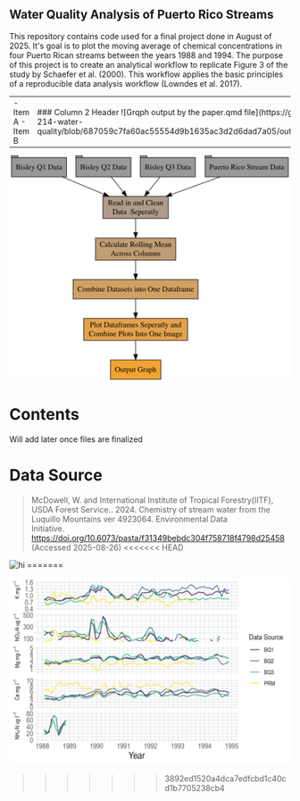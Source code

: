## Water Quality Analysis of Puerto Rico Streams 
This repository contains code used for a final project done in August of 2025. It's goal is to plot the moving average of chemical concentrations in four Puerto Rican streams between the years 1988 and 1994. The purpose of this project is to create an analytical workflow to replicate Figure 3 of the study by Schaefer et al. (2000). This workflow applies the basic principles of a reproducible data analysis workflow (Lowndes et al. 2017). 
  
<table>
    <tr>
      <td width="50%">
        <!-- Content for column 1 -->
        - Item A
        - Item B
      </td>
      <td width="50%">
        <!-- Content for column 2 -->
        ### Column 2 Header
        ![Grqph output by the paper.qmd file](https://github.com/willrmull/eds-214-water-quality/blob/687059c7fa60ac55554d9b1635ac3d2d6dad7a05/outputs/figs/flow_chart.png)
      </td>
     </tr>
  </table>
    
![Grqph output by the paper.qmd file](https://github.com/willrmull/eds-214-water-quality/blob/687059c7fa60ac55554d9b1635ac3d2d6dad7a05/outputs/figs/flow_chart.png)

# Contents 
Will add later once files are finalized

# Data Source
  > McDowell, W. and International Institute of Tropical Forestry(IITF), 
  > USDA Forest Service.. 2024. Chemistry of stream water from the 
  > Luquillo Mountains ver 4923064. Environmental Data       
  > Initiative. https://doi.org/10.6073/pasta/f31349bebdc304f758718f4798d25458 
  > (Accessed 2025-08-26)
<<<<<<< HEAD
<img src="outputs/figs/merged_plot.jpg" alt="hi" class="inline"/> 
=======

![Grqph output by the paper.qmd file](https://github.com/willrmull/eds-214-water-quality/blob/80c9bfb6f3f32111297221b491ecfbc2619f195d/outputs/figs/merged_plots.jpg)
>>>>>>> 3892ed1520a4dca7edfcbd1c40cd1b7705238cb4
